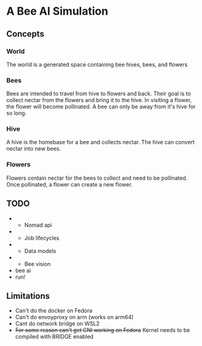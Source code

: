 # A Bee AI Simulation

## Concepts

### World

The world is a generated space containing bee hives, bees, and flowers

### Bees

Bees are intended to travel from hive to flowers and back.  Their goal
is to collect nectar from the flowers and bring it to the hive.  In visiting
a flower, the flower will become pollinated.  A bee can only be away from it's
hive for so long.
  
### Hive

A hive is the homebase for a bee and collects nectar.  The hive can convert
nectar into new bees.

### Flowers

Flowers contain nectar for the bees to collect and need to be pollinated.  Once
pollinated, a flower can create a new flower.


## TODO
- * Nomad api
- * Job lifecycles
- * Data models
- * Bee vision
- bee ai
- run!

## Limitations
- Can't do the docker on Fedora
- Can't do envoyproxy on arm (works on arm64)
- Cant do network bridge on WSL2
- ~~For some reason can't get CNI working on Fedora~~ Kernel needs to be compiled with BRIDGE enabled
